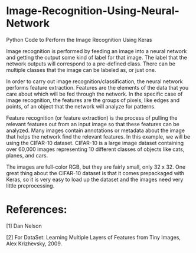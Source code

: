 # Image-Recognition-Using-Neural-Network
Python Code to Perform the Image Recognition Using Keras 

Image recognition is performed by feeding an image into a neural network and getting the output some kind of label for that image. The label that the network outputs will correspond to a pre-defined class. There can be multiple classes that the image can be labeled as, or just one.

In order to carry out image recognition/classification, the neural network performs feature extraction. Features are the elements of the data that you care about which will be fed through the network. In the specific case of image recognition, the features are the groups of pixels, like edges and points, of an object that the network will analyze for patterns.

Feature recognition (or feature extraction) is the process of pulling the relevant features out from an input image so that these features can be analyzed. Many images contain annotations or metadata about the image that helps the network find the relevant features.
In this example, we will be using the CIFAR-10 dataset. CIFAR-10 is a large image dataset containing over 60,000 images representing 10 different classes of objects like cats, planes, and cars.

The images are full-color RGB, but they are fairly small, only 32 x 32. One great thing about the CIFAR-10 dataset is that it comes prepackaged with Keras, so it is very easy to load up the dataset and the images need very little preprocessing.

# References:
[1] Dan Nelson

[2] For DataSet: Learning Multiple Layers of Features from Tiny Images, Alex Krizhevsky, 2009.
